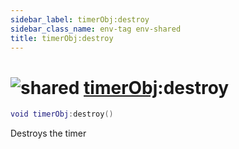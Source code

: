 ```yaml
---
sidebar_label: timerObj:destroy
sidebar_class_name: env-tag env-shared
title: timerObj:destroy
---
```


# <img src='/img/wiki/shared.png' alt='shared' data-tag='env-tag' /> [timerObj](../timerobj/README.md):destroy

```lua
void timerObj:destroy()
```

Destroys the timer<br/>
